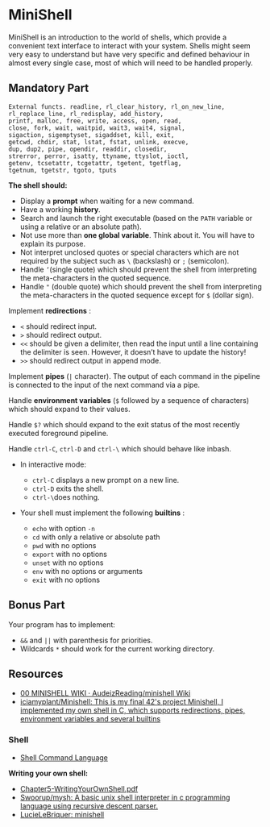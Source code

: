 # MiniShell
MiniShell is an introduction to the world of shells, which provide a convenient text interface to interact with your system. Shells might seem very easy to understand but have very specific and defined behaviour in almost every single case, most of which will need to be handled properly.

## Mandatory Part
```
External functs. readline, rl_clear_history, rl_on_new_line,
rl_replace_line, rl_redisplay, add_history,
printf, malloc, free, write, access, open, read,
close, fork, wait, waitpid, wait3, wait4, signal,
sigaction, sigemptyset, sigaddset, kill, exit,
getcwd, chdir, stat, lstat, fstat, unlink, execve,
dup, dup2, pipe, opendir, readdir, closedir,
strerror, perror, isatty, ttyname, ttyslot, ioctl,
getenv, tcsetattr, tcgetattr, tgetent, tgetflag,
tgetnum, tgetstr, tgoto, tputs
```

**The shell should:**
- Display a **prompt** when waiting for a new command.
- Have a working **history**.
- Search and launch the right executable (based on the `PATH` variable or using a
    relative or an absolute path).
- Not use more than **one global variable**. Think about it. You will have to explain
    its purpose.
- Not interpret unclosed quotes or special characters which are not required by the
    subject such as `\` (backslash) or `;` (semicolon).
- Handle `’`(single quote) which should prevent the shell from interpreting the meta-characters in the quoted sequence.
- Handle `"` (double quote) which should prevent the shell from interpreting the meta-characters in the quoted sequence except for `$` (dollar sign).
    
Implement **redirections** :

- `<` should redirect input.
- `>` should redirect output.
- `<<` should be given a delimiter, then read the input until a line containing the
delimiter is seen. However, it doesn’t have to update the history!
- `>>` should redirect output in append mode.

Implement **pipes** (`|` character). The output of each command in the pipeline is connected to the input of the next command via a pipe.

Handle **environment variables** (`$` followed by a sequence of characters) which should expand to their values.

Handle `$?` which should expand to the exit status of the most recently executed foreground pipeline.

Handle `ctrl-C`, `ctrl-D` and `ctrl-\` which should behave like inbash.
- In interactive mode:

    - `ctrl-C` displays a new prompt on a new line.
    - `ctrl-D` exits the shell.
    - `ctrl-\`does nothing.

- Your shell must implement the following **builtins** :

    - `echo` with option `-n`
    - `cd` with only a relative or absolute path
    - `pwd` with no options
    - `export` with no options
    - `unset` with no options
    - `env` with no options or arguments
    - `exit` with no options

## Bonus Part

Your program has to implement:

- `&&` and `||` with parenthesis for priorities.
- Wildcards `*` should work for the current working directory.


## Resources
- [00 MINISHELL WIKI · AudeizReading/minishell Wiki](https://github.com/AudeizReading/minishell/wiki/00--MINISHELL----WIKI)
- [iciamyplant/Minishell: This is my final 42's project Minishell, I implemented my own shell in C, which supports redirections, pipes, environment variables and several builtins](https://github.com/iciamyplant/Minishell)

### Shell
- [Shell Command Language](https://pubs.opengroup.org/onlinepubs/009695399/utilities/xcu_chap02.html)

**Writing your own shell:**
- [Chapter5-WritingYourOwnShell.pdf](https://www.cs.purdue.edu/homes/grr/SystemsProgrammingBook/Book/Chapter5-WritingYourOwnShell.pdf)
- [Swoorup/mysh: A basic unix shell interpreter in c programming language using recursive descent parser.](https://github.com/Swoorup/mysh)
- [LucieLeBriquer: minishell](https://github.com/LucieLeBriquer/minishell)
